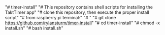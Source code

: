 "# timer-install" 
"# This repository contains shell scripts for installing the TaktTimer app" 
"# clone this repository, then execute the proper install script" 
"# from raspberry pi terminal:" 
"# " 
"# git clone https://github.com/rylansturm/timer-install" 
"# cd timer-install" 
"# chmod -x install.sh" 
"# bash install.sh" 
